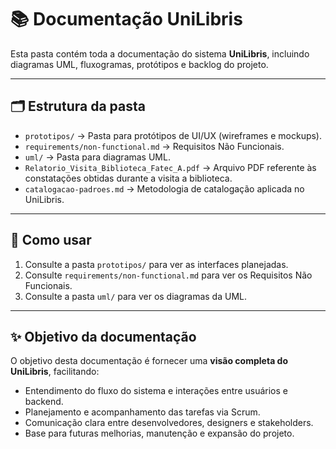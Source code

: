 # 📚 Documentação UniLibris

Esta pasta contém toda a documentação do sistema **UniLibris**, incluindo diagramas UML, fluxogramas, protótipos e backlog do projeto.

---

## 🗂 Estrutura da pasta

- `prototipos/` → Pasta para protótipos de UI/UX (wireframes e mockups).
- `requirements/non-functional.md` → Requisitos Não Funcionais.
- `uml/` → Pasta para diagramas UML.
- `Relatorio_Visita_Biblioteca_Fatec_A.pdf` → Arquivo PDF referente às constatações obtidas durante a visita a biblioteca.
- `catalogacao-padroes.md` → Metodologia de catalogação aplicada no UniLibris.

---

## 📖 Como usar

1. Consulte a pasta `prototipos/` para ver as interfaces planejadas.
2. Consulte `requirements/non-functional.md` para ver os Requisitos Não Funcionais.
3. Consulte a pasta `uml/` para ver os diagramas da UML.

---

## ✨ Objetivo da documentação

O objetivo desta documentação é fornecer uma **visão completa do UniLibris**, facilitando:  

- Entendimento do fluxo do sistema e interações entre usuários e backend.  
- Planejamento e acompanhamento das tarefas via Scrum.  
- Comunicação clara entre desenvolvedores, designers e stakeholders.  
- Base para futuras melhorias, manutenção e expansão do projeto.

